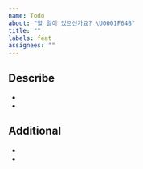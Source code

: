 ```yaml
---
name: Todo
about: "할 일이 있으신가요? \U0001F64B‍️"
title: ""
labels: feat
assignees: ""
---
```


## Describe

- <!-- 작업 내용 작성 -->
- <!-- 작업 내용 작성 -->

## Additional

- <!-- 추가사항 작성 -->
- <!-- 추가사항 작성 -->

